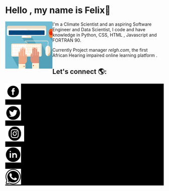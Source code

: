 


# Hello , my name is Felix👋
<img src="images/Typing.gif" alt="An image of a hand typing-Animated" align="left" width="150px" height="150px">
I'm a Climate Scientist and an aspiring Software Engineer and Data Scientist, I code and have knowledge in Python, CSS, HTML , Javascript and FORTRAN 90.

Currently Project manager *relgh.com*, the first African Hearing impaired online learning platform .
<br>


<!-- <!--
## Happy Coding
<div>


  <!--<img src="https://github-readme-stats.vercel.app/api/top-langs/?username=felaris" link="_blank" > 
  <img src="https://github-readme-stats.vercel.app/api?username=felaris"  target="_blank"> </div>
  -->
 

<!--<img src="images/coding.gif" alt=" A man coding " width="150px" height="150px">-->
 <!-- <img src="images/relax.gif" alt=" A man relaxed while coding " width="150px" height="150px">
<img src="images/computer.gif" alt=" A Computer " width="150px" height="150px">
<img src="images/html.webp" alt=" Html on the wall " width="150px" height="150px"> </div>-->

  

## Let's connect  🌎:
<div style="background-color:black">
<a href="https://web.facebook.com/felix.awortwe.315"  target="_blank" >  <img src="images/fb.png" alt="Facebook icon"     width="50px" height="50px"> </a>

<a  href="https://twitter.com/KwamenaFelix" target="_blank">   <img src="images/tw.webp" alt="Twitter icon"    width="50px" height="50px">   </a>

<a   href="https://www.instagram.com/felixawortwekwamena/" target="_blank"> <img src="images/ins.png" alt ="Instagram icon"    width="60px" height="50px">  </a>

<a  href="https://www.linkedin.com/in/awortwe-felix-kwamena-%F0%9F%87%AC%F0%9F%87%AD-4644a7140/" target="_blank"><img src="images/lin.webp" alt = "Linkedin icon"    width="50px" height="50px">  
 </a>  
<a  href="https://wa.me/qr/4K2TW6J537JIH1" target="_blank"><img src="images/whatsapp.png" alt = "Whatsapp icon"    width="50px" height="50px">   </a>  </div>

